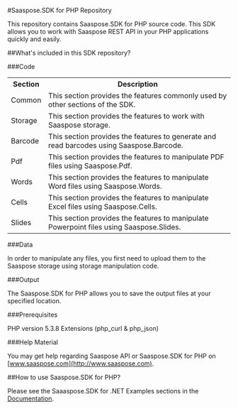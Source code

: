 #Saaspose.SDK for PHP Repository

This repository contains Saaspose.SDK for PHP source code. This SDK allows you to work with Saaspose REST API in your PHP applications quickly and easily. 



##What's included in this SDK repository?

###Code

<table>
<tr>
<th>Section</th>
<th>Description</th>
</tr>

<tr>
<td>Common</td>
<td>This section provides the features commonly used by other sections of the SDK.</td>
</tr>

<tr>
<td>Storage</td>
<td>This section provides the features to work with Saaspose storage.</td>
</tr>

<tr>
<td>Barcode</td>
<td>This section provides the features to generate and read barcodes using Saaspose.Barcode.</td>
</tr>

<tr>
<td>Pdf</td>
<td>This section provides the features to manipulate PDF files using Saaspose.Pdf.</td>
</tr>

<tr>
<td>Words</td>
<td>This section provides the features to manipulate Word files using Saaspose.Words.</td>
</tr>

<tr>
<td>Cells</td>
<td>This section provides the features to manipulate Excel files using Saaspose.Cells.</td>
</tr>

<tr>
<td>Slides</td>
<td>This section provides the features to manipulate Powerpoint files using Saaspose.Slides.</td>
</tr>


</table>



###Data

In order to manipulate any files, you first need to upload them to the Saaspose storage using storage manipulation code.

###Output

The Saaspose.SDK for PHP allows you to save the output files at your specified location.

###Prerequisites

PHP version 5.3.8
Extensions (php_curl & php_json)

###Help Material

You may get help regarding Saaspose API or Saaspose.SDK for PHP on [www.saaspose.com](http://www.saaspose.com).

##How to use Saaspose.SDK for PHP?

Please see the Saaaspose.SDK for .NET Examples sections in the [Documentation](http://www.saaspose.com/docs).



 




